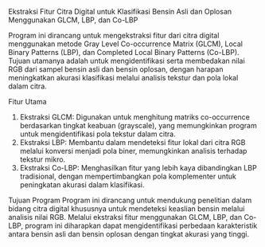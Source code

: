 Ekstraksi Fitur Citra Digital untuk Klasifikasi Bensin Asli dan Oplosan Menggunakan GLCM, LBP, dan Co-LBP

Program ini dirancang untuk mengekstraksi fitur dari citra digital menggunakan metode Gray Level Co-occurrence Matrix (GLCM), Local Binary Patterns (LBP), dan Completed Local Binary Patterns (Co-LBP).
Tujuan utamanya adalah untuk mengidentifikasi serta membedakan nilai RGB dari sampel bensin asli dan bensin oplosan, dengan harapan meningkatkan akurasi klasifikasi melalui analisis tekstur dan pola lokal dalam citra.

Fitur Utama
1. Ekstraksi GLCM: Digunakan untuk menghitung matriks co-occurrence berdasarkan tingkat keabuan (grayscale), yang memungkinkan program untuk mengidentifikasi pola tekstur dalam citra.
2. Ekstraksi LBP: Membantu dalam mendeteksi fitur lokal dari citra RGB melalui konversi menjadi pola biner, memungkinkan analisis terhadap tekstur mikro.
3. Ekstraksi Co-LBP: Menghasilkan fitur yang lebih kaya dibandingkan LBP tradisional, dengan mempertimbangkan pola komplementer untuk peningkatan akurasi dalam klasifikasi.

Tujuan Program
Program ini dirancang untuk mendukung penelitian dalam bidang citra digital khususnya untuk mendeteksi keaslian bensin melalui analisis nilai RGB. Melalui ekstraksi fitur menggunakan GLCM, LBP, dan Co-LBP, program ini diharapkan dapat mengidentifikasi perbedaan karakteristik antara bensin asli dan bensin oplosan dengan tingkat akurasi yang tinggi.
